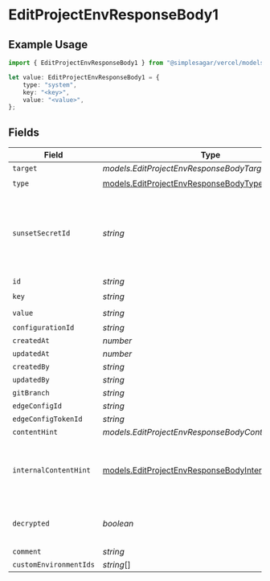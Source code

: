 # EditProjectEnvResponseBody1

## Example Usage

```typescript
import { EditProjectEnvResponseBody1 } from "@simplesagar/vercel/models/editprojectenvop.js";

let value: EditProjectEnvResponseBody1 = {
    type: "system",
    key: "<key>",
    value: "<value>",
};
```

## Fields

| Field                                                                                                              | Type                                                                                                               | Required                                                                                                           | Description                                                                                                        |
| ------------------------------------------------------------------------------------------------------------------ | ------------------------------------------------------------------------------------------------------------------ | ------------------------------------------------------------------------------------------------------------------ | ------------------------------------------------------------------------------------------------------------------ |
| `target`                                                                                                           | *models.EditProjectEnvResponseBodyTarget*                                                                          | :heavy_minus_sign:                                                                                                 | N/A                                                                                                                |
| `type`                                                                                                             | [models.EditProjectEnvResponseBodyType](../models/editprojectenvresponsebodytype.md)                               | :heavy_check_mark:                                                                                                 | N/A                                                                                                                |
| `sunsetSecretId`                                                                                                   | *string*                                                                                                           | :heavy_minus_sign:                                                                                                 | This is used to identiy variables that have been migrated from type secret to sensitive.                           |
| `id`                                                                                                               | *string*                                                                                                           | :heavy_minus_sign:                                                                                                 | N/A                                                                                                                |
| `key`                                                                                                              | *string*                                                                                                           | :heavy_check_mark:                                                                                                 | N/A                                                                                                                |
| `value`                                                                                                            | *string*                                                                                                           | :heavy_check_mark:                                                                                                 | N/A                                                                                                                |
| `configurationId`                                                                                                  | *string*                                                                                                           | :heavy_minus_sign:                                                                                                 | N/A                                                                                                                |
| `createdAt`                                                                                                        | *number*                                                                                                           | :heavy_minus_sign:                                                                                                 | N/A                                                                                                                |
| `updatedAt`                                                                                                        | *number*                                                                                                           | :heavy_minus_sign:                                                                                                 | N/A                                                                                                                |
| `createdBy`                                                                                                        | *string*                                                                                                           | :heavy_minus_sign:                                                                                                 | N/A                                                                                                                |
| `updatedBy`                                                                                                        | *string*                                                                                                           | :heavy_minus_sign:                                                                                                 | N/A                                                                                                                |
| `gitBranch`                                                                                                        | *string*                                                                                                           | :heavy_minus_sign:                                                                                                 | N/A                                                                                                                |
| `edgeConfigId`                                                                                                     | *string*                                                                                                           | :heavy_minus_sign:                                                                                                 | N/A                                                                                                                |
| `edgeConfigTokenId`                                                                                                | *string*                                                                                                           | :heavy_minus_sign:                                                                                                 | N/A                                                                                                                |
| `contentHint`                                                                                                      | *models.EditProjectEnvResponseBodyContentHint*                                                                     | :heavy_minus_sign:                                                                                                 | N/A                                                                                                                |
| `internalContentHint`                                                                                              | [models.EditProjectEnvResponseBodyInternalContentHint](../models/editprojectenvresponsebodyinternalcontenthint.md) | :heavy_minus_sign:                                                                                                 | Similar to `contentHints`, but should not be exposed to the user.                                                  |
| `decrypted`                                                                                                        | *boolean*                                                                                                          | :heavy_minus_sign:                                                                                                 | Whether `value` and `vsmValue` are decrypted.                                                                      |
| `comment`                                                                                                          | *string*                                                                                                           | :heavy_minus_sign:                                                                                                 | N/A                                                                                                                |
| `customEnvironmentIds`                                                                                             | *string*[]                                                                                                         | :heavy_minus_sign:                                                                                                 | N/A                                                                                                                |
